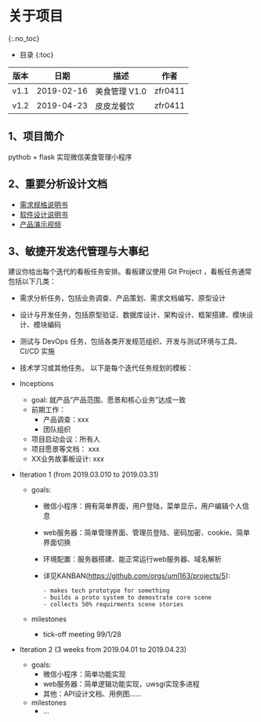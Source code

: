 # 关于项目
{:.no_toc}

* 目录
{:toc}

| 版本	|日期  | 描述	|作者
|------|-----------|-----|---
|v1.1|	2019-02-16|	美食管理 V1.0	|zfr0411|
|v1.2|  2019-04-23| 皮皮龙餐饮| zfr0411|


## 1、项目简介
pythob + flask 实现微信美食管理小程序

## 2、重要分析设计文档
* [需求规格说明书]()
* [软件设计说明书](...)
* [产品演示视频]()

## 3、敏捷开发迭代管理与大事纪

建议你给出每个迭代的看板任务安排。看板建议使用 Git Project ，看板任务通常包括以下几类：

* 需求分析任务，包括业务调查、产品策划、需求文档编写、原型设计
* 设计与开发任务，包括原型验证、数据库设计、架构设计、框架搭建、模块设计、模块编码
* 测试与 DevOps 任务，包括各类开发规范组织、开发与测试环境与工具、CI/CD 实施
* 技术学习或其他任务。
以下是每个迭代任务规划的模板：

* Inceptions
     - goal: 就产品“产品范围、愿景和核心业务”达成一致
     - 前期工作：
          - 产品调查：xxx
          - 团队组织
     - 项目启动会议：所有人
     - 项目愿景等文档： xxx
     - XX业务故事板设计: xxx

* Iteration 1 (from 2019.03.010 to 2019.03.31)

     - goals:

          - 微信小程序：拥有简单界面，用户登陆，菜单显示，用户编辑个人信息
          - web服务器：简单管理界面、管理员登陆、密码加密、cookie、简单界面切换
          - 环境配置：服务器搭建、能正常运行web服务器、域名解析

         - 详见KANBAN(https://github.com/orgs/uml163/projects/5):

               - makes tech prototype for something
               - builds a proto system to demostrate core scene
               - collects 50% requirments scene stories
     - milestones
         - tick-off meeting 99/1/28

* Iteration 2 (3 weeks from 2019.04.01 to 2019.04.23)
    - goals:
         - 微信小程序：简单功能实现
         - web服务器：简单逻辑功能实现，uwsgi实现多进程
         - 其他：API设计文档、用例图......
    - milestones
         - …

